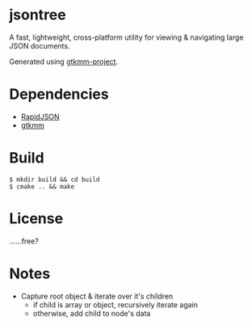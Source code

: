 # jsontree
A fast, lightweight, cross-platform utility for viewing & navigating large JSON documents.

Generated using [gtkmm-project](https://github.com/tr0yspradling/gtkmm-project.git).

# Dependencies
- [RapidJSON](https://rapidjson.org/)  
- [gtkmm](https://www.gtkmm.org/)  

# Build
```
$ mkdir build && cd build
$ cmake .. && make
```

# License
......free?

# Notes
- Capture root object & iterate over it's children
    - if child is array or object, recursively iterate again
    - otherwise, add child to node's data 
